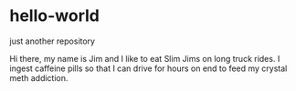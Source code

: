 # hello-world
just another repository

Hi there, my name is Jim and I like to eat Slim Jims on long truck rides.
I ingest caffeine pills so that I can drive for hours on end to feed my crystal meth addiction. 
